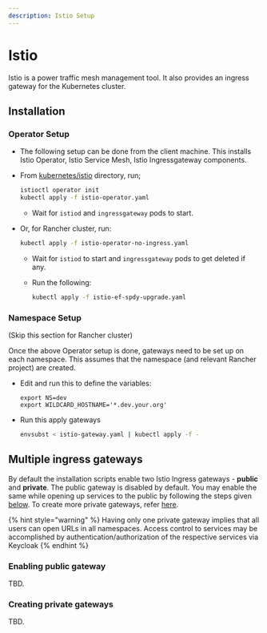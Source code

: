 ```yaml
---
description: Istio Setup
---
```


# Istio

Istio is a power traffic mesh management tool. It also provides an ingress gateway for the Kubernetes cluster.

## Installation

### Operator Setup

* The following setup can be done from the client machine. This installs Istio Operator, Istio Service Mesh, Istio Ingressgateway components.
*   From [kubernetes/istio](https://github.com/OpenG2P/openg2p-deployment/tree/main/kubernetes/istio) directory, run;

    ```bash
    istioctl operator init
    kubectl apply -f istio-operator.yaml
    ```

    * Wait for `istiod` and `ingressgateway` pods to start.
*   Or, for Rancher cluster, run:

    ```bash
    kubectl apply -f istio-operator-no-ingress.yaml
    ```

    * Wait for `istiod` to start and `ingressgateway` pods to get deleted if any.
    *   Run the following:

        ```bash
        kubectl apply -f istio-ef-spdy-upgrade.yaml
        ```

### Namespace Setup

(Skip this section for Rancher cluster)

Once the above Operator setup is done, gateways need to be set up on each namespace. This assumes that the namespace (and relevant Rancher project) are created.

*   Edit and run this to define the variables:

    ```
    export NS=dev
    export WILDCARD_HOSTNAME='*.dev.your.org'
    ```
*   Run this apply gateways

    ```bash
    envsubst < istio-gateway.yaml | kubectl apply -f -
    ```

## Multiple ingress gateways

By default the installation scripts enable two Istio Ingress gateways -  **public** and **private**. The public gateway is disabled by default. You may enable the same while opening up services to the public by following the steps given [below](istio.md#enabling-public-gateway).  To create more private gateways, refer [here](istio.md#creating-private-gateways).

{% hint style="warning" %}
Having only one private gateway implies that all users can open URLs in all namespaces. Access control to services may be accomplished by authentication/authorization of the respective services via Keycloak
{% endhint %}

### Enabling public gateway

TBD.

### Creating private gateways

TBD.
